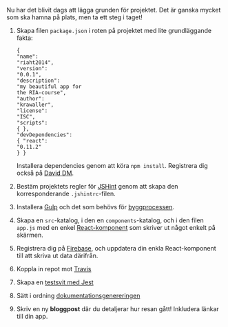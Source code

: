 
Nu har det blivit dags att lägga grunden för projektet. Det är ganska mycket som ska hamna på plats, men ta ett steg i taget!

1.   Skapa filen `package.json` i roten på projektet med lite grundläggande fakta: <pre><code>{
  "<span class="hljs-attribute">name</span>": <span class="hljs-value"><span class="hljs-string">"riaht2014"</span></span>,
  "<span class="hljs-attribute">version</span>": <span class="hljs-value"><span class="hljs-string">"0.0.1"</span></span>,
  "<span class="hljs-attribute">description</span>": <span class="hljs-value"><span class="hljs-string">"my beautiful app for the RIA-course"</span></span>,
  "<span class="hljs-attribute">author</span>": <span class="hljs-value"><span class="hljs-string">"krawaller"</span></span>,
  "<span class="hljs-attribute">license</span>": <span class="hljs-value"><span class="hljs-string">"ISC"</span></span>,
  "<span class="hljs-attribute">scripts</span>": <span class="hljs-value">{
  }</span>,
  "<span class="hljs-attribute">devDependencies</span>": <span class="hljs-value">{
    "<span class="hljs-attribute">react</span>": <span class="hljs-value"><span class="hljs-string">"0.11.2"</span>
  </span>}
</span>}</code></pre> Installera dependencies genom att köra `npm install`. Registrera dig också på [David DM](http://david-dm.org).

2.    Bestäm projektets regler för [JSHint](../jshint) genom att skapa den korresponderande `.jshintrc`-filen.
3.    Installera [Gulp](../gulp) och det som behövs för [byggprocessen](../build).
3.    Skapa en `src`-katalog, i den en `components`-katalog, och i den filen `app.js` med en enkel [React-komponent](../react) som skriver ut något enkelt på skärmen.
4.    Registrera dig på [Firebase](../firebase), och uppdatera din enkla React-komponent till att skriva ut data därifrån.
5.    Koppla in repot mot [Travis](../travis)
6.    Skapa en [testsvit med Jest](../jest)
7.    Sätt i ordning [dokumentationsgenereringen](../dokumentation)
8.    Skriv en ny **bloggpost** där du detaljerar hur resan gått! Inkludera länkar till din app.
